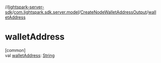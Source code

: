 //[lightspark-server-sdk](../../../index.md)/[com.lightspark.sdk.server.model](../index.md)/[CreateNodeWalletAddressOutput](index.md)/[walletAddress](wallet-address.md)

# walletAddress

[common]\
val [walletAddress](wallet-address.md): [String](https://kotlinlang.org/api/latest/jvm/stdlib/kotlin/-string/index.html)
